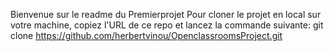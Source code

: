 Bienvenue sur le readme du Premierprojet 
Pour cloner le projet en local sur votre machine, copiez l'URL de ce repo et lancez la commande suivante:
git clone https://github.com/herbertvinou/OpenclassroomsProject.git
